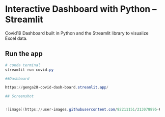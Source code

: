 
# Interactive Dashboard with Python – Streamlit

Covid19 Dashboard built in Python and the Streamlit library to visualize Excel data.

## Run the app
```Powershell
# conda terminal
streamlit run covid.py

##Dashboard

https://genga28-covid-dash-board.streamlit.app/

## Screenshot


![image](https://user-images.githubusercontent.com/82211151/213078895-03962a00-903a-47d3-804a-d374fca75fcf.png)






